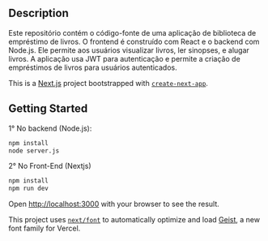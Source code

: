 ## Description
Este repositório contém o código-fonte de uma aplicação de biblioteca de empréstimo de livros. O frontend é construído com React e o backend com Node.js. Ele permite aos usuários visualizar livros, ler sinopses, e alugar livros. A aplicação usa JWT para autenticação e permite a criação de empréstimos de livros para usuários autenticados.

This is a [Next.js](https://nextjs.org) project bootstrapped with [`create-next-app`](https://nextjs.org/docs/app/api-reference/cli/create-next-app).

## Getting Started

1° No backend (Node.js):
```bash
npm install
node server.js
```

2° No Front-End (Nextjs)

```bash
npm install
npm run dev
```

Open [http://localhost:3000](http://localhost:3000) with your browser to see the result.

This project uses [`next/font`](https://nextjs.org/docs/app/building-your-application/optimizing/fonts) to automatically optimize and load [Geist](https://vercel.com/font), a new font family for Vercel.
